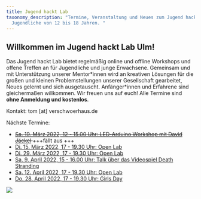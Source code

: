 ```yaml
---
title: Jugend hackt Lab
taxonomy_description: "Termine, Veranstaltung und Neues zum Jugend hackt Lab für
  Jugendliche von 12 bis 18 Jahren. "
---
```

## Willkommen im Jugend hackt Lab Ulm!

Das Jugend hackt Lab bietet regelmäßig online und offline Workshops und offene Treffen an für Jugendliche und junge Erwachsene. Gemeinsam und mit Unterstützung unserer Mentor\*innen wird an kreativen Lösungen für die großen und kleinen Problemstellungen unserer Gesellschaft gearbeitet, Neues gelernt und sich ausgetauscht. Anfänger\*innen und Erfahrene sind gleichermaßen willkommen. Wir freuen uns auf euch! Alle Termine sind **ohne Anmeldung und kostenlos**.

Kontakt: tom \[at] verschwoerhaus.de

Nächste Termine:[](https://verschwoerhaus.de/open-lab-is-back/)

* [](https://verschwoerhaus.de/open-lab-is-back/)<s>[Sa. 19. März 2022, 12 - 15.00 Uhr: LED-Arduino Workshop mit David Jäckel](https://verschwoerhaus.de/led-arduino-workshop-im-januar-2022/) </s> +++fällt aus +++
* [Di. 15. März 2022, 17 - 19.30 Uhr: Open Lab](https://verschwoerhaus.de/open-lab-is-back/)
* [Di. 29. März 2022, 17 - 19.30 Uhr: Open Lab](https://verschwoerhaus.de/open-lab-is-back/)
* [Sa. 9. April 2022, 15 - 16.00 Uhr: Talk über das Videospiel Death Stranding](https://verschwoerhaus.de/videospiele-talk-was-macht-death-stranding-so-besonders/)
* [Sa. 12. April 2022, 17 - 19.30 Uhr: Open Lab](https://verschwoerhaus.de/open-lab-is-back/)
* [Do. 28. April 2022, 17 - 19.30 Uhr: Girls Day](https://verschwoerhaus.de/girls-day-2022-im-verschw%C3%B6rhaus-make-it-yourself-workshop/) 

![](/wp-content/uploads/sponsors2022.png)